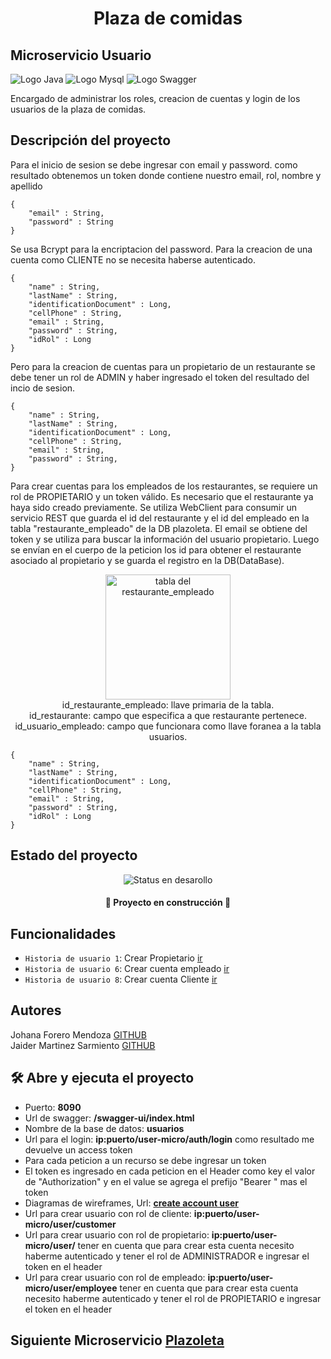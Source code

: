# <h1 align="center">Plaza de comidas</h1></center>
<h2>Microservicio Usuario</h2>
<img src="https://img.shields.io/badge/%E2%98%95%20Java-%23c98524.svg?style=logoColor=white" alt="Logo Java" />
<img src="https://img.shields.io/badge/-MySQL-005C84?style=flat-square&logo=mysql&logoColor=black" alt="Logo Mysql" />
<img src="https://img.shields.io/badge/Swagger-%2385EA2D.svg?&style=flat-square&logo=swagger&logoColor=blue" alt="Logo Swagger" />
<p>Encargado de administrar los roles, creacion de cuentas y login de los usuarios de la plaza de comidas.
<br></p>

## Descripción del proyecto

<p>Para el inicio de sesion se debe ingresar con email y password.
como resultado obtenemos un token donde contiene nuestro email, rol, nombre y apellido</p>

    {
        "email" : String,
        "password" : String
    }

Se usa Bcrypt para la encriptacion del password. Para la creacion de una cuenta como CLIENTE no se necesita haberse autenticado.

    {
        "name" : String,
        "lastName" : String,
        "identificationDocument" : Long,
        "cellPhone" : String,
        "email" : String,
        "password" : String,
        "idRol" : Long
    }

Pero para la creacion de cuentas para un propietario de un restaurante se debe tener un rol de ADMIN y haber ingresado el token del resultado del incio de sesion.

    {
        "name" : String,
        "lastName" : String,
        "identificationDocument" : Long,
        "cellPhone" : String,
        "email" : String,
        "password" : String,
    }


Para crear cuentas para los empleados de los restaurantes, se requiere un rol de PROPIETARIO y un token válido. Es necesario que el restaurante ya haya sido creado previamente. Se utiliza WebClient para consumir un servicio REST que guarda el id del restaurante y el id del empleado en la tabla "restaurante_empleado" de la DB plazoleta. El email se obtiene del token y se utiliza para buscar la información del usuario propietario. Luego se envían en el cuerpo de la peticion los id para obtener el restaurante asociado al propietario y se guarda el registro en la DB(DataBase).

<center><img src="https://github.com/JaiderMartinez/Usuario/assets/119683594/60eb085a-20be-44e6-99b1-f452e523b589" width="200" alt="tabla del restaurante_empleado"> <br>id_restaurante_empleado: llave primaria de la tabla.<br>id_restaurante: campo que especifica a que restaurante pertenece.<br>id_usuario_empleado: campo que funcionara como llave foranea a la tabla usuarios.</center>

    {
        "name" : String,
        "lastName" : String,
        "identificationDocument" : Long,
        "cellPhone" : String,
        "email" : String,
        "password" : String,
        "idRol" : Long  
    }

## Estado del proyecto

<p style="text-align:center;" ><img src="https://img.shields.io/badge/STATUS-EN%20DESARROLLO-green" alt="Status en desarollo">
<h4 style="text-align:center;" >
👷 Proyecto en construcción 🚧
</h4>

## Funcionalidades
- `Historia de usuario 1`: Crear Propietario <a href="https://github.com/JaiderMartinez/Usuario/tree/hu1">ir</a>
- `Historia de usuario 6`: Crear cuenta empleado <a href="https://github.com/JaiderMartinez/Usuario/tree/hu6">ir</a>
- `Historia de usuario 8`: Crear cuenta Cliente <a href="https://github.com/JaiderMartinez/Usuario/tree/hu8">ir</a>

## Autores

Johana Forero Mendoza <a href="https://github.com/JohanaForero">GITHUB</a>
<br>
Jaider Martinez Sarmiento <a href="https://github.com/JaiderMartinez">GITHUB</a>

## 🛠️ Abre y ejecuta el proyecto

<ul>
    <li>Puerto: <strong>8090</strong></li>
    <li>Url de swagger: <strong>/swagger-ui/index.html</strong></li>
    <li>Nombre de la base de datos: <strong>usuarios</strong></li>
    <li>Url para el login: <strong>ip:puerto/user-micro/auth/login</strong> como resultado me devuelve un access token</li>
    <li>Para cada peticion a un recurso se debe ingresar un token</li>
    <li>El token es ingresado en cada peticion en el Header como key el valor de "Authorization" y en el value se agrega el prefijo "Bearer " mas el token</li>
    <li>Diagramas de wireframes, Url: <strong><a href="https://app.moqups.com/OUdC5drISYQhJ9c7UvgCrmkoWVqBrYtx/view/page/a3afcac31?ui=0&fit_width=1">create account user</a></strong></li>
    <li>Url para crear usuario con rol de cliente: <strong>ip:puerto/user-micro/user/customer</strong></li>
    <li>Url para crear usuario con rol de propietario: <strong>ip:puerto/user-micro/user/</strong> tener en cuenta que para crear esta cuenta necesito haberme autenticado y tener el rol de ADMINISTRADOR e ingresar el token en el header</li>
    <li>Url para crear usuario con rol de empleado: <strong>ip:puerto/user-micro/user/employee</strong> tener en cuenta que para crear esta cuenta necesito haberme autenticado y tener el rol de PROPIETARIO e ingresar el token en el header</li>
</ul>

## Siguiente Microservicio <a href="https://github.com/JohanaForero/microservicio_plazoleta.git">Plazoleta</a>